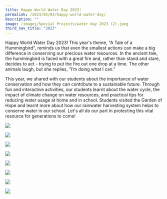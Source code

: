 ```yaml
---
title: Happy World Water Day 2023!
permalink: /2023/05/03/happy-world-water-day/
description: ""
image: /images/Special Projects/water day 2023 (2).jpeg
third_nav_title: "2023"
---
```

Happy World Water Day 2023! This year's theme, "A Tale of a Hummingbird", reminds us that even the smallest actions can make a big difference in conserving our precious water resources. In the ancient tale, the hummingbird is faced with a great fire and, rather than stand and stare, decides to act - trying to put the fire out one drop at a time. The other animals laugh, but she replies, “I’m doing what I can.”

This year, we shared with our students about the importance of water conservation and how they can contribute to a sustainable future. Through fun and interactive activities, our students learnt about the water cycle, the impact of climate change on water resources, and practical tips for reducing water usage at home and in school. Students visited the Garden of Hope and learnt more about how our rainwater harvesting system helps to conserve water in our school. Let's all do our part in protecting this vital resource for generations to come!

![](/images/2023%20Photos/water%20day%202023%20(1).jpeg)

![](/images/2023%20Photos/water%20day%202023%20(2).jpeg)

![](/images/2023%20Photos/water%20day%202023%20(3).jpeg)

![](/images/2023%20Photos/water%20day%202023%20(4).jpeg)

![](/images/2023%20Photos/water%20day%202023%20(5).jpeg)

![](/images/2023%20Photos/water%20day%202023%20(6).jpeg)

![](/images/2023%20Photos/water%20day%202023%20(7).jpeg)

![](/images/2023%20Photos/water%20day%202023%20(8).jpeg)
